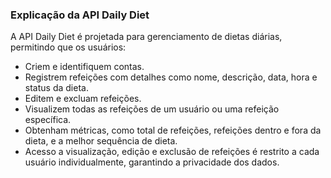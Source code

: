 ### Explicação da API Daily Diet

A API Daily Diet é projetada para gerenciamento de dietas diárias, permitindo que os usuários:

- Criem e identifiquem contas.
- Registrem refeições com detalhes como nome, descrição, data, hora e status da dieta.
- Editem e excluam refeições.
- Visualizem todas as refeições de um usuário ou uma refeição específica.
- Obtenham métricas, como total de refeições, refeições dentro e fora da dieta, e a melhor sequência de dieta.
- Acesso a visualização, edição e exclusão de refeições é restrito a cada usuário individualmente, garantindo a privacidade dos dados.
